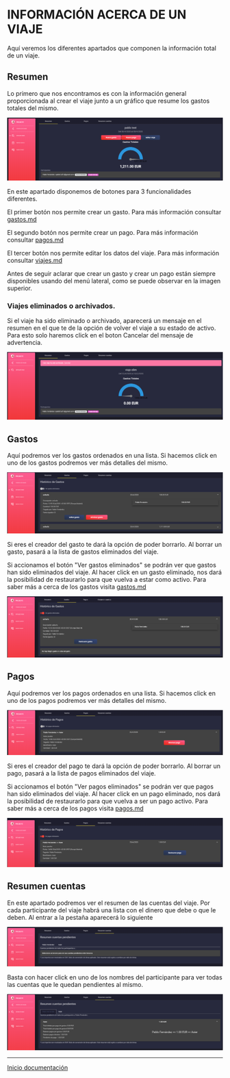 # INFORMACIÓN ACERCA DE UN VIAJE

Aquí veremos los diferentes apartados que componen la información total de un viaje.

## Resumen
Lo primero que nos encontramos es con la información general proporcionada al crear el viaje junto a un gráfico que resume los gastos totales del mismo.

![28](../images/28.PNG)

En este apartado disponemos de botones para 3 funcionalidades diferentes.

El primer botón nos permite crear un gasto. Para más información consultar [gastos.md](gastos.md)

El segundo botón nos permite crear un pago. Para más información consultar [pagos.md](pagos.md)

El tercer botón nos permite editar los datos del viaje. Para más información consultar [viajes.md](viajes.md)

Antes de seguir aclarar que crear un gasto y crear un pago están siempre disponibles usando del menú lateral, como se puede observar en la imagen superior.

### Viajes eliminados o archivados.

Si el viaje ha sido eliminado o archivado, aparecerá un mensaje en el resumen en el que te de la opción de volver el viaje a su estado de activo. Para esto solo haremos click en el boton Cancelar del mensaje de advertencia.

![37](../images/37.PNG)

## Gastos

Aquí podremos ver los gastos ordenados en una lista. Si hacemos click en uno de los gastos podremos ver más detalles del mismo.

![29](../images/29.PNG)

Si eres el creador del gasto te dará la opción de poder borrarlo. Al borrar un gasto, pasará a la lista de gastos eliminados del viaje.

Si accionamos el botón "Ver gastos eliminados" se podrán ver que gastos han sido eliminados del viaje. Al hacer click en un gasto eliminado, nos dará la posibilidad de restaurarlo para que vuelva a estar como activo. Para saber más a cerca de los gastos visita [gastos.md](gastos.md)

![33](../images/33.PNG)

## Pagos

Aquí podremos ver los pagos ordenados en una lista. Si hacemos click en uno de los pagos podremos ver más detalles del mismo.

![30](../images/30.PNG)

Si eres el creador del pago te dará la opción de poder borrarlo. Al borrar un pago, pasará a la lista de pagos eliminados del viaje.
 
Si accionamos el botón "Ver pagos eliminados" se podrán ver que pagos han sido eliminados del viaje. Al hacer click en un pago eliminado, nos dará la posibilidad de restaurarlo para que vuelva a ser un pago activo. Para saber más a cerca de los pagos visita [pagos.md](pagos.md)

![34](../images/34.PNG)

## Resumen cuentas

En este apartado podremos ver el resumen de las cuentas del viaje. Por cada participante del viaje habrá una lista con el dinero que debe o que le deben. Al entrar a la pestaña aparecerá lo siguiente

![31](../images/31.PNG)

Basta con hacer click en uno de los nombres del participante para ver todas las cuentas que le quedan pendientes al mismo.

![32](../images/32.PNG)

---

[Inicio documentación](../README.md)
